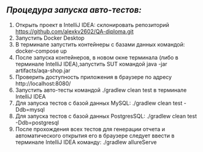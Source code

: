 ## *Процедура запуска авто-тестов:*
1. Открыть проект в IntelliJ IDEA: склонировать репозиторий https://github.com/alexkv2602/QA-diploma.git
2. Запустить Docker Desktop
3. В терминале запустить контейнеры с базами данных командой: docker-compose up
4. После запуска контейнеров, в новом окне терминала (либо в терминале IntelliJ IDEA),запустить SUT командой java -jar artifacts/aqa-shop.jar
7. Проверить доступность приложения в браузере по адресу  http://localhost:8080/
8. Запустить авто-тесты  командой ./gradlew clean test в терминале IntelliJ IDEA
9. Для запуска тестов с базой данных MySQL: ./gradlew clean test -Ddb=mysql
10. Для запуска тестов с базой данных PostgresSQL: ./gradlew clean test -Ddb=postgresql
11. После прохождения всех тестов для генерации отчета и автоматического открытия его в браузере следует ввести в терминале IntelliJ IDEA команду: ./gradlew allureServe

